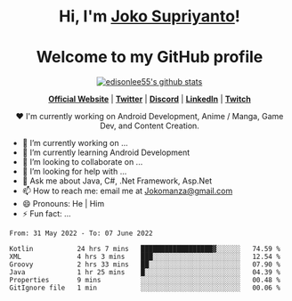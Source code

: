 <h1 align="center">Hi, I'm <a href="https://www.google.com">Joko Supriyanto</a>!</h1>
<h1 align="center">Welcome to my GitHub profile</h1>

<p align="center">
  <a href="https://github.com/jokomanza"><img src="https://github-readme-stats.vercel.app/api?username=jokomanza&hide_border=true&show_icons=true" alt="edisonlee55's github stats"></a>
</p>

<p align="center">
  <strong><a href="https://www.google.com">Official Website</a></strong> |
  <strong><a href="https://twitter.com/jokomanza">Twitter</a></strong> |
  <strong><a href="https://discord.gg/nYXzaUS">Discord</a></strong> |
  <strong><a href="https://www.linkedin.com/in/jokomanza">LinkedIn</a></strong> |
  <strong><a href="https://www.twitch.tv/jokomanza">Twitch</a></strong>
</p>

<p align="center">❤ I'm currently working on Android Development, Anime / Manga, Game Dev, and Content Creation.</p>

- 🔭 I’m currently working on ...
- 🌱 I’m currently learning Android Development
- 👯 I’m looking to collaborate on ...
- 🤔 I’m looking for help with ...
- 💬 Ask me about Java, C#, .Net Framework, Asp.Net
- 📫 How to reach me: email me at Jokomanza@gmail.com
- 😄 Pronouns: He | Him
- ⚡ Fun fact: ...

<!--START_SECTION:waka-->

```text
From: 31 May 2022 - To: 07 June 2022

Kotlin           24 hrs 7 mins   ██████████████████▓░░░░░░   74.59 %
XML              4 hrs 3 mins    ███░░░░░░░░░░░░░░░░░░░░░░   12.54 %
Groovy           2 hrs 33 mins   ██░░░░░░░░░░░░░░░░░░░░░░░   07.90 %
Java             1 hr 25 mins    █░░░░░░░░░░░░░░░░░░░░░░░░   04.39 %
Properties       9 mins          ░░░░░░░░░░░░░░░░░░░░░░░░░   00.48 %
GitIgnore file   1 min           ░░░░░░░░░░░░░░░░░░░░░░░░░   00.06 %
```

<!--END_SECTION:waka-->
